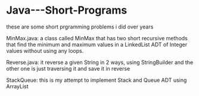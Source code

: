 # Java---Short-Programs
these are some short prgramming problems i did over years

MinMax.java: a class called MinMax that has two short recursive methods that find 
             the minimum and maximum values in a LinkedList ADT of Integer values without using any loops.

Reverse.java: it reverse a given String in 2 ways, using StringBuilder and 
              the other one is just traversing it and save it in reverse

StackQueue: this is my attempt to implement Stack and Queue ADT using  ArrayList

